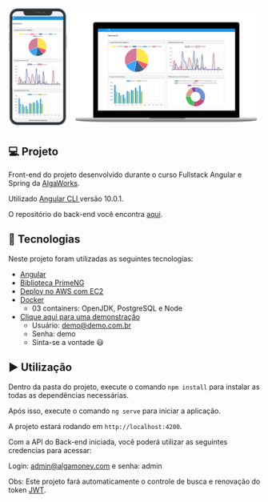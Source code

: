 <h1 align="center">
    <img src=".github/dashboard.png" />
</h1>

## 💻 Projeto

Front-end do projeto desenvolvido durante o curso Fullstack Angular e Spring da [AlgaWorks](https://github.com/algaworks).

Utilizado [Angular CLI ](https://github.com/angular/angular-cli) versão 10.0.1.

O repositório do back-end você encontra [aqui](https://github.com/rodrigo-lucio/curso-fullstack-angular-spring-backend).

## :rocket: Tecnologias

Neste projeto foram utilizadas as seguintes tecnologias:

- [Angular](https://angular.io/)
- [Biblioteca PrimeNG](https://www.primefaces.org/primeng-5.2.7/)
- [Deploy no AWS com EC2](https://aws.amazon.com/pt/ec2/) 
- [Docker](https://www.docker.com/)
	- 03 containers: OpenJDK, PostgreSQL e Node
- [Clique aqui para uma demonstração](http://18.234.65.57:4200/login) 
	- Usuário: demo@demo.com.br 
	- Senha: demo
	- Sinta-se a vontade 😃

## ▶️ Utilização

Dentro da pasta do projeto, execute o comando `npm install` para instalar as todas as dependências necessárias.

Após isso, execute o comando `ng serve` para iniciar a aplicação.

A projeto estará rodando em `http://localhost:4200`.

Com a API do Back-end iniciada, você poderá utilizar as seguintes credencias para acessar:

Login: admin@algamoney.com e senha: admin

Obs: Este projeto fará automaticamente o controle de busca e renovação do token [JWT](https://jwt.io/).












